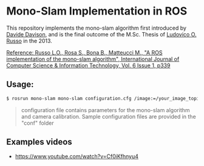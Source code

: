 # Mono-Slam Implementation in ROS

This repository implements the mono-slam algorithm first introduced by [Davide Davison](https://www.doc.ic.ac.uk/~ajd/Publications/davison_etal_pami2007.pdf),
and is the final outcome of the M.Sc. Thesis of [Ludovico O. Russo](https://github.com/ludusrusso)
in the 2013.

[Reference: Russo L.O., Rosa S., Bona B., Matteucci M., "A ROS implementation of the mono-slam algorithm",
International Journal of Computer Science & Information Technology, Vol. 6 Issue 1, p339](https://www.researchgate.net/publication/269200654_A_ROS_Implementation_of_the_Mono-Slam_Algorithm)


## Usage:

```bash
$ rosrun mono-slam mono-slam configuration.cfg /image:=/your_image_topic
```

> configuration file contains parameters for the mono-slam algorithm
  and camera calibration.
  Sample configuration files are provided in the "conf" folder

## Examples videos

 - https://www.youtube.com/watch?v=Cf0iKfhnyu4
